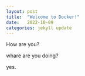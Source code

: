 ```yaml
---
layout: post
title:  "Welcome to Docker!"
date:   2022-10-09
categories: jekyll update
---
```


How are you?

whare are you doing?

yes.